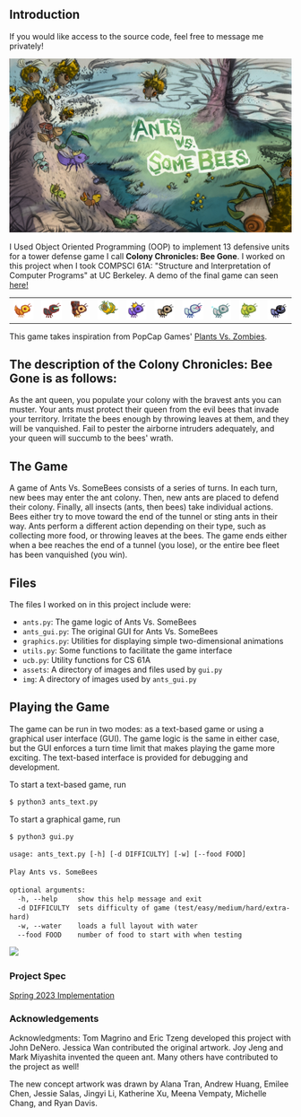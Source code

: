 ## Introduction

If you would like access to the source code, feel free to message me privately!

<p align="center">
  <a href="https://github.com/brandonconcepcion">
   <img src = assets/splash.png alt="MasterHead" width="750"/>
  </a>
</p>


I Used Object Oriented Programming (OOP) to implement 13 defensive units for a tower defense game I call **Colony Chronicles: Bee Gone**. I worked on this project when I took COMPSCI 61A: "Structure and Interpretation of Computer Programs" at UC Berkeley. A demo of the final game can seen [here!](https://youtu.be/noZKTQ23QBs)

<table>
  <tr>
    <td valign="middle" align="left" width="10%">
        <img src = assets/insects/ant_fire.gif>
    </td>
    <td valign="middle" align="left" width="10%">
        <img src = assets/insects/ant_laser.gif>
    </td>
    <td valign="middle" align="left" width="10%">
        <img src = assets/insects/ant_wall.gif>
    </td>
    <td valign="middle" align="left" width="10%">
        <img src = assets/insects/bee.gif>
    </td>
    <td valign="middle" align="left" width="10%">
        <img src = assets/insects/ant_queen.gif>
    </td>
    <td valign="middle" align="left" width="10%">
        <img src = assets/insects/ant_hungry.gif>
    </td>
    <td valign="middle" align="left" width="10%">
        <img src = assets/insects/ant_shortthrower.gif>
    </td>
    <td valign="middle" align="left" width="10%">
        <img src = assets/insects/ant_scary.gif>
    </td>
    <td valign="middle" align="left" width="10%">
        <img src = assets/insects/ant_harvester.gif>
    </td>
    <td valign="middle" align="left" width="10%">
        <img src = assets/insects/ant_ninja.gif>
    </td>
  </tr>
</table>


This game takes inspiration from PopCap Games' [Plants Vs. Zombies](https://www.ea.com/games/plants-vs-zombies/plants-vs-zombies#description). 

## The description of the **Colony Chronicles: Bee Gone** is as follows: 

As the ant queen, you populate your colony with the bravest ants you can muster. Your ants must protect their queen from the evil bees that invade your territory. Irritate the bees enough by throwing leaves at them, and they will be vanquished. Fail to pester the airborne intruders adequately, and your queen will succumb to the bees' wrath.


## The Game
A game of Ants Vs. SomeBees consists of a series of turns. In each turn, new bees may enter the ant colony. Then, new ants are placed to defend their colony. Finally, all insects (ants, then bees) take individual actions. Bees either try to move toward the end of the tunnel or sting ants in their way. Ants perform a different action depending on their type, such as collecting more food, or throwing leaves at the bees. The game ends either when a bee reaches the end of a tunnel (you lose), or the entire bee fleet has been vanquished (you win).

## Files
The files I worked on in this project include were:

* `ants.py`: The game logic of Ants Vs. SomeBees
* `ants_gui.py`: The original GUI for Ants Vs. SomeBees
* `graphics.py`: Utilities for displaying simple two-dimensional animations
* `utils.py`: Some functions to facilitate the game interface
* `ucb.py`: Utility functions for CS 61A
* `assets`: A directory of images and files used by `gui.py`
* `img`: A directory of images used by `ants_gui.py`

## Playing the Game
The game can be run in two modes: as a text-based game or using a graphical user interface (GUI). The game logic is the same in either case, but the GUI enforces a turn time limit that makes playing the game more exciting. The text-based interface is provided for debugging and development.

To start a text-based game, run
```sh
$ python3 ants_text.py
````
To start a graphical game, run
```sh
$ python3 gui.py
````
    usage: ants_text.py [-h] [-d DIFFICULTY] [-w] [--food FOOD]
    
    Play Ants vs. SomeBees
    
    optional arguments:
      -h, --help     show this help message and exit
      -d DIFFICULTY  sets difficulty of game (test/easy/medium/hard/extra-hard)
      -w, --water    loads a full layout with water
      --food FOOD    number of food to start with when testing

<img src = assets/new-ants-gui.png>

### Project Spec
[Spring 2023 Implementation](https://inst.eecs.berkeley.edu/~cs61a/sp23/proj/ants/)

### Acknowledgements
Acknowledgments: Tom Magrino and Eric Tzeng developed this project with John DeNero. Jessica Wan contributed the original artwork. Joy Jeng and Mark Miyashita invented the queen ant. Many others have contributed to the project as well!

The new concept artwork was drawn by Alana Tran, Andrew Huang, Emilee Chen, Jessie Salas, Jingyi Li, Katherine Xu, Meena Vempaty, Michelle Chang, and Ryan Davis.
